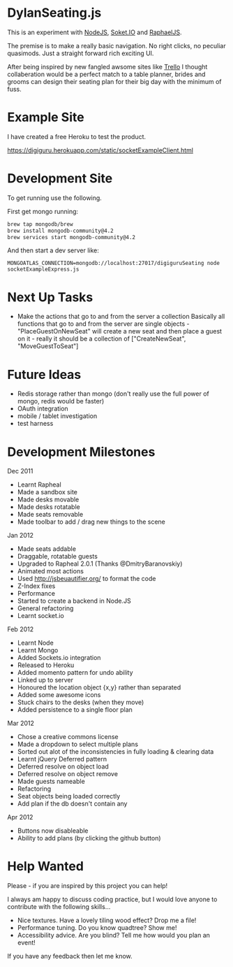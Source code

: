 DylanSeating.js
===============

This is an experiment with [NodeJS](http://nodejs.org/), [Soket.IO](http://socket.io/) and [RaphaelJS](http://raphaeljs.com/).

The premise is to make a really basic navigation. No right clicks, no peculiar quasimods. Just a straight forward rich exciting UI.

After being inspired by new fangled awsome sites like [Trello](http://trello.com) I thought collaberation would be a perfect match to a table planner, brides and grooms can design their seating plan for their big day with the minimum of fuss.

Example Site
============

I have created a free Heroku to test the product. 

https://digiguru.herokuapp.com/static/socketExampleClient.html


Development Site
================

To get running use the following.

First get mongo running:
```bash
brew tap mongodb/brew
brew install mongodb-community@4.2
brew services start mongodb-community@4.2
```

And then start a dev server like:

```
MONGOATLAS_CONNECTION=mongodb://localhost:27017/digiguruSeating node socketExampleExpress.js
```

Next Up Tasks
=============

 * Make the actions that go to and from the server a collection
   Basically all functions that go to and from the server are
   single objects - "PlaceGuestOnNewSeat" will create a new
   seat and then place a guest on it - really it should be a
   collection of ["CreateNewSeat", "MoveGuestToSeat"]

Future Ideas
============

 * Redis storage rather than mongo (don't really use the full power of mongo, redis would be faster)
 * OAuth integration
 * mobile / tablet investigation
 * test harness
 
Development Milestones
======================


Dec 2011

 * Learnt Rapheal
 * Made a sandbox site
 * Made desks movable
 * Made desks rotatable
 * Made seats removable
 * Made toolbar to add / drag new things to the scene

Jan 2012

 * Made seats addable
 * Draggable, rotatable guests
 * Upgraded to Rapheal 2.0.1 (Thanks @DmitryBaranovskiy)
 * Animated most actions
 * Used http://jsbeuautifier.org/ to format the code
 * Z-Index fixes
 * Performance
 * Started to create a backend in Node.JS
 * General refactoring
 * Learnt socket.io

Feb 2012

 * Learnt Node
 * Learnt Mongo
 * Added Sockets.io integration
 * Released to Heroku
 * Added momento pattern for undo ability
 * Linked up to server
 * Honoured the location object {x,y} rather than separated
 * Added some awesome icons
 * Stuck chairs to the desks (when they move)
 * Added persistence to a single floor plan

Mar 2012

 * Chose a creative commons license
 * Made a dropdown to select multiple plans
 * Sorted out alot of the inconsistencies in fully loading & clearing data
 * Learnt jQuery Deferred pattern
 * Deferred resolve on object load
 * Deferred resolve on object remove
 * Made guests nameable
 * Refactoring
 * Seat objects being loaded correctly
 * Add plan if the db doesn't contain any
 
Apr 2012
 
 * Buttons now disableable
 * Ability to add plans (by clicking the github button)
 

Help Wanted
===========

Please - if you are inspired by this project you can help!

I always am happy to discuss coding practice, but I would love anyone to contribute with the following skills...

 * Nice textures. Have a lovely tiling wood effect? Drop me a file!
 * Performance tuning. Do you know quadtree? Show me!
 * Accessibility advice. Are you blind? Tell me how would you plan an event!

If you have any feedback then let me know.

